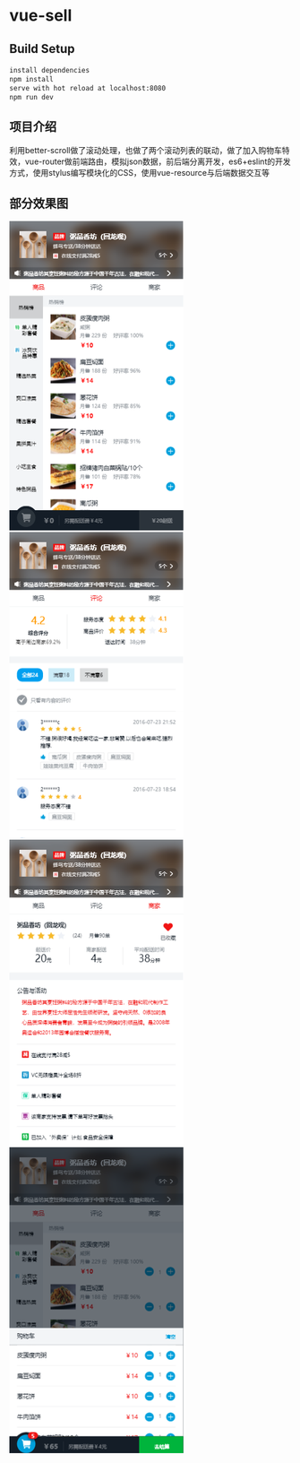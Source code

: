 # vue-sell

## Build Setup
    install dependencies
    npm install
    serve with hot reload at localhost:8080
    npm run dev
## 项目介绍
利用better-scroll做了滚动处理，也做了两个滚动列表的联动，做了加入购物车特效，vue-router做前端路由，模拟json数据，前后端分离开发，es6+eslint的开发方式，使用stylus编写模块化的CSS，使用vue-resource与后端数据交互等
## 部分效果图
![](https://github.com/G-shitou/vue-sell/blob/master/resource/index.png)<br>
![](https://github.com/G-shitou/vue-sell/blob/master/resource/ratings.png)<br>
![](https://github.com/G-shitou/vue-sell/blob/master/resource/seller.png)<br>
![](https://github.com/G-shitou/vue-sell/blob/master/resource/shopping.png)

